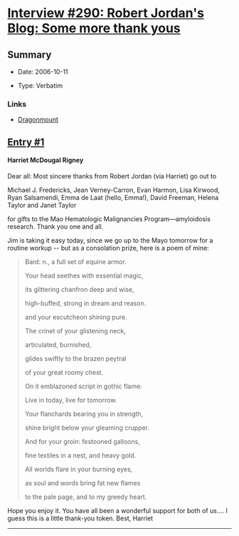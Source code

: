 # [Interview #290: Robert Jordan's Blog: Some more thank yous](https://www.theoryland.com/intvmain.php?i=290)

## Summary

- Date: 2006-10-11

- Type: Verbatim

### Links

- [Dragonmount](http://www.dragonmount.com/forums/blog/4/entry-365-some-more-thank-yous/)


## [Entry #1](./t-290/1)

#### Harriet McDougal Rigney

Dear all: Most sincere thanks from Robert Jordan (via Harriet) go out to

Michael J. Fredericks, Jean Verney-Carron, Evan Harmon, Lisa Kirwood, Ryan Salsamendi, Emma de Laat (hello, Emma!), David Freeman, Helena Taylor and Janet Taylor

for gifts to the Mao Hematologic Malignancies Program—amyloidosis research. Thank you one and all.

Jim is taking it easy today, since we go up to the Mayo tomorrow for a routine workup -- but as a consolation prize, here is a poem of mine:

> Bard: n., a full set of equine armor.
>
> Your head seethes with essential magic,
>   
> its glittering chanfron deep and wise,
>   
> high-buffed, strong in dream and reason.
>   
> and your escutcheon shining pure.
>   
> The crinet of your glistening neck,
>   
> articulated, burnished,
>   
> glides swiftly to the brazen peytral
>   
> of your great roomy chest.
>   
> On it emblazoned script in gothic flame:
>   
> Live in today, live for tomorrow.
>   
> Your flanchards bearing you in strength,
>   
> shine bright below your gleaming crupper.
>   
> And for your groin: festooned galloons,
>   
> fine textiles in a nest, and heavy gold.
>   
> All worlds flare in your burning eyes,
>   
> as soul and words bring fat new flames
>   
> to the pale page, and to my greedy heart.

Hope you enjoy it. You have all been a wonderful support for both of us.... I guess this is a little thank-you token. Best, Harriet


---

